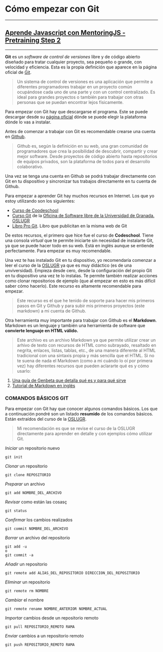 # **Cómo empezar con Git**
-----
## [**Aprende Javascript con MentoringJS - Pretraining Step 2**](http://MentoringJS.com)
----

**Git** es un _software de control de versiones_ libre y de código abierto diseñado para tratar cualquier proyecto, sea pequeño o grande, con velocidad y eficiencia.
Esta es la propia definición que aparece en la página oficial de [Git](https://git-scm.com).

>Un sistema de control de versiones es una aplicación que permite a diferentes programadores trabajar en un proyecto común ocupándose cada uno de una parte y con un control centralizado. Es ideal para grandes proyectos o también para trabajar con otras personas que se puedan encontrar lejos físicamente.

Para empezar con Git hay que descargarse el programa. Este se puede descargar desde su [página oficial](https://git-scm.com) dónde se puede elegir la plataforma dónde lo vas a instalar.

Antes de comenzar a trabajar con Git es recomendable crearse una cuenta en [Github](https://github.com).
>Github es, según la definición en su web, una gran comunidad de programadores que crea la posibilidad de descubrir, compartir y crear mejor software. Desde proyectos de código abierto hasta repositorios de equipos privados, son la plataforma de todos para el desarrollo colaborativo.

Una vez se tenga una cuenta en Github se podrá trabajar directamente con Git en tu dispositivo y sincronizar tus trabajos directamente en tu cuenta de Github.

Para empezar a aprender Git hay muchos recursos en Internet. Los que yo estoy utilizando son los siguientes:

* [Curso de Coodeschool](https://www.codeschool.com/courses/try-git)
* [Curso Git](https://github.com/oslugr/curso-git) de la [Oficina de Software libre de la Universidad de Granada. OSLUGR](https://github.com/oslugr)
* [Libro Pro Git](https://git-scm.com/book/en/v2). Libro que publicitan en la misma web de Git

De estos recursos, el primero que hice fue el curso de **Codeschool**. Tiene una consola _virtual_ que te permite iniciarte sin necesidad de instalarte Git, ya que se puede hacer todo en su web. Está en inglés aunque se entiende perfectamente. Para empezar es muy recomendable.

Una vez te has instalado Git en tu dispositivo, yo recomendaría comenzar a leer el curso de la [OSLUGR](https://github.com/oslugr/curso-git) ya que es muy didáctico (es de una unviversidad). Empieza desde cero, desde la configuración del propio Git en tu dispositivo una vez te lo instalas. Te permite también realizar acciones como clonar repositorios de ejemplo (que al empezar en esto es más difícil saber cómo hacerlo). Este recurso es altamente recomendable para empezar.

>Este recurso es el que he tenido de soporte para hacer mis primeros pasos en Git y Github y para subir mis primeros proyectos (este markdown) a mi cuenta de Github.

Otra herramienta muy importante para trabajar con Github es el **Markdown**. Markdown es un lenguaje y también una herramienta de software que **convierte lenguaje en HTML válido.**

>Este archivo es un archivo Markdown ya que permite utilizar crear un arhivo de texto con recursos de HTML como subrayado, resaltado en negrita, enlaces, listas, tablas, etc., de una manera diferente al HTML tradicional con una sintaxis propia y más sencilla que el HTML. Si no te suena de nada el Markdown (como a mi cuándo lo oí por primera vez) hay diferentes recursos que pueden aclararte qué es y cómo usarlo:

1. [Una guía de Genbeta que detalla qué es y para qué sirve](https://www.genbeta.com/guia-de-inicio/que-es-markdown-para-que-sirve-y-como-usarlo)
1. [Tutorial de Markdown en inglés](https://masteringmarkdown.com/)


### **COMANDOS BÁSICOS GIT** ###

Para empezar con Git hay que conocer algunos comandos básicos. Los que a continuación pondré son un listado **resumido** de los comandos básicos. Están extraídos del curso de la [OSLUGR](https://github.com/oslugr/curso-git/blob/master/texto/uso_basico.md).

>Mi recomendación es que se revise el curso de la OSLUGR directamente para aprender en detalle y con ejemplos cómo utilizar Git.

_Iniciar_ un repositorio nuevo
```
git init
```

_Clonar_ un repositorio
```
git clone REPOSITORIO
```

_Preparar_ un archivo
```
git add NOMBRE_DEL_ARCHIVO
```

_Revisar_ como están las cosasç
```
git status
```

_Confirmar_ los cambios realizados
```
git commit NOMBRE_DEL_ARCHIVO
```

_Borrar_ un archivo del repositorio
```
git add -u
o
git commit -a
```

_Añadir_ un repositorio
```
git remote add ALIAS_DEL_REPOSITORIO DIRECCION_DEL_REPOSITORIO
```

_Eliminar_ un repositorio
```
git remote rm NOMBRE
```
_Cambiar_ el nombre
```
git remote rename NOMBRE_ANTERIOR NOMBRE_ACTUAL
```

 _Importar_ cambios desde un repositorio remoto
 ```
 git pull REPOSITORIO_REMOTO RAMA
 ```
 _Enviar_ cambios a un repositorio remoto
 ```
 git push REPOSITORIO_REMOTO RAMA
 ```

